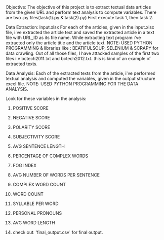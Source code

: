Objective:
The objective of this project is to extract textual data articles from the given URL and perform text analysis to compute variables.
There are two .py files(task(1).py & task(2).py) First execute task 1, then task 2.

Data Extraction:
Input.xlsx
For each of the articles, given in the input.xlsx file, i've extracted the article text and saved the extracted article in a text file with URL_ID as its file name.
While extracting text program i've extracted only the article title and the article text.
NOTE: USED PYTHON PROGRAMMING & libraries like : BEATIFULSOUP, SELENIUM & SCRAPY for data crawling.
Out of all those files, I have attacked samples of the first two files i.e bctech2011.txt and bctech2012.txt. this is kind of an example of extracted texts.

Data Analysis: 
Each of the extracted texts from the article, i've performed textual analysis and computed the variables, given in the output structure excel file. 
NOTE: USED PYTHON PROGRAMMING FOR THE DATA ANALYSIS.

Look for these variables in the analysis: 
1. POSITIVE SCORE
2. NEGATIVE SCORE
3. POLARITY SCORE
4. SUBJECTIVITY SCORE
5. AVG SENTENCE LENGTH
6. PERCENTAGE OF COMPLEX WORDS
7. FOG INDEX
8. AVG NUMBER OF WORDS PER SENTENCE
9. COMPLEX WORD COUNT
10. WORD COUNT
11. SYLLABLE PER WORD
12. PERSONAL PRONOUNS
13. AVG WORD LENGTH

14. check out: 'final_output.csv' for final output.
